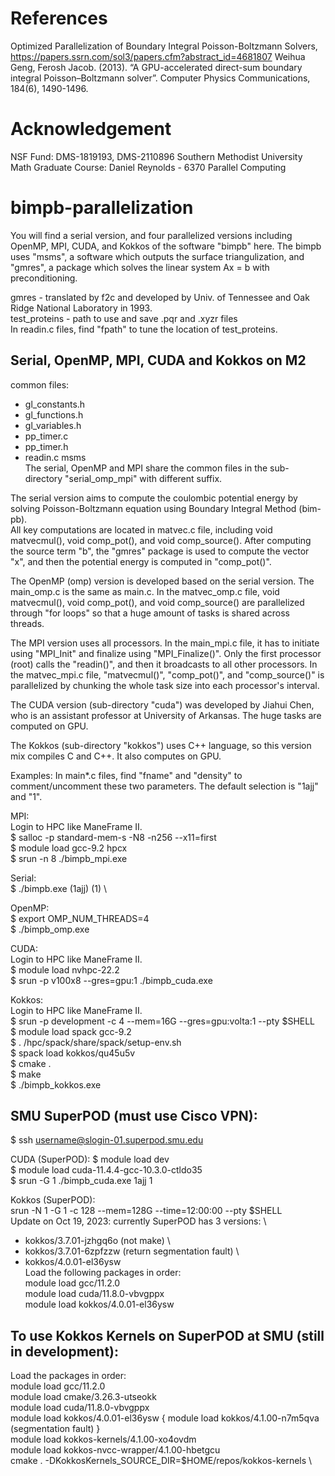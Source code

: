 # References
Optimized Parallelization of Boundary Integral Poisson-Boltzmann Solvers, https://papers.ssrn.com/sol3/papers.cfm?abstract_id=4681807 
Weihua Geng, Ferosh Jacob. (2013). “A GPU-accelerated direct-sum boundary integral
Poisson–Boltzmann solver”. Computer Physics Communications, 184(6), 1490-1496.


# Acknowledgement
NSF Fund: DMS-1819193, DMS-2110896
Southern Methodist University Math Graduate Course: Daniel Reynolds - 6370 Parallel Computing

# bimpb-parallelization
You will find a serial version, and four parallelized versions including OpenMP, MPI, CUDA, and Kokkos of the software "bimpb" here. The bimpb uses "msms", a software which outputs the surface triangulization, and "gmres", a package which solves the linear system Ax = b with preconditioning.

gmres - translated by f2c and developed by Univ. of Tennessee and Oak Ridge National Laboratory in 1993. \
test_proteins - path to use and save .pqr and .xyzr files \
In readin.c files, find "fpath" to tune the location of test_proteins.

## Serial, OpenMP, MPI, CUDA and Kokkos on M2
common files: 
* gl_constants.h 
* gl_functions.h 
* gl_variables.h 
* pp_timer.c 
* pp_timer.h 
* readin.c msms \
The serial, OpenMP and MPI share the common files in the sub-directory "serial_omp_mpi" with different suffix.

The serial version aims to compute the coulombic potential energy by solving Poisson-Boltzmann equation using Boundary Integral Method (bim-pb). \
All key computations are located in matvec.c file, including void matvecmul(), void comp_pot(), and void comp_source(). After computing the source term "b", the "gmres" package is used to compute the vector "x", and then the potential energy is computed in "comp_pot()".

The OpenMP (omp) version is developed based on the serial version. The main_omp.c is the same as main.c. In the matvec_omp.c file, void matvecmul(), void comp_pot(), and void comp_source() are parallelized through "for loops" so that a huge amount of tasks is shared across threads. 

The MPI version uses all processors. In the main_mpi.c file, it has to initiate using "MPI_Init" and finalize using "MPI_Finalize()". Only the first processor (root) calls the "readin()", and then it broadcasts to all other processors. In the matvec_mpi.c file, "matvecmul()", "comp_pot()", and "comp_source()" is parallelized by chunking the whole task size into each processor's interval. 

The CUDA version (sub-directory "cuda") was developed by Jiahui Chen, who is an assistant professor at University of Arkansas. The huge tasks are computed on GPU. 

The Kokkos (sub-directory "kokkos") uses C++ language, so this version mix compiles C and C++. It also computes on GPU. 

Examples:
In main*.c files, find "fname" and "density" to comment/uncomment these two parameters. The default selection is "1ajj" and "1".

MPI: \
Login to HPC like ManeFrame II. \
$ salloc -p standard-mem-s -N8 -n256 --x11=first \
$ module load gcc-9.2 hpcx \
$ srun -n 8 ./bimpb_mpi.exe   

Serial: \
$ ./bimpb.exe (1ajj) (1) \

OpenMP: \
$ export OMP_NUM_THREADS=4 \
$ ./bimpb_omp.exe    

CUDA:  \
Login to HPC like ManeFrame II.  \
$ module load nvhpc-22.2  \
$ srun -p v100x8 --gres=gpu:1 ./bimpb_cuda.exe  

Kokkos:  \
Login to HPC like ManeFrame II.  \
$ srun -p development -c 4 --mem=16G --gres=gpu:volta:1 --pty $SHELL \
$ module load spack gcc-9.2 \
$ . /hpc/spack/share/spack/setup-env.sh \
$ spack load kokkos/qu45u5v \
$ cmake . \
$ make \
$ ./bimpb_kokkos.exe    



## SMU SuperPOD (must use Cisco VPN):
$ ssh username@slogin-01.superpod.smu.edu   

CUDA (SuperPOD):
$ module load dev \
$ module load cuda-11.4.4-gcc-10.3.0-ctldo35 \
$ srun -G 1 ./bimpb_cuda.exe 1ajj 1  

Kokkos (SuperPOD): \
srun -N 1 -G 1 -c 128 --mem=128G --time=12:00:00 --pty $SHELL \
Update on Oct 19, 2023: currently SuperPOD has 3 versions: \
* kokkos/3.7.01-jzhgq6o (not make) \
* kokkos/3.7.01-6zpfzzw (return segmentation fault) \
* kokkos/4.0.01-el36ysw \
Load the following packages in order: \
module load gcc/11.2.0 \
module load cuda/11.8.0-vbvgppx \
module load kokkos/4.0.01-el36ysw    

## To use Kokkos Kernels on SuperPOD at SMU (still in development):
Load the packages in order: \
module load gcc/11.2.0 \
module load cmake/3.26.3-utseokk \
module load cuda/11.8.0-vbvgppx \
module load kokkos/4.0.01-el36ysw { module load kokkos/4.1.00-n7m5qva (segmentation fault) } \
module load kokkos-kernels/4.1.00-xo4ovdm \
module load kokkos-nvcc-wrapper/4.1.00-hbetgcu \
cmake . -DKokkosKernels_SOURCE_DIR=$HOME/repos/kokkos-kernels \
